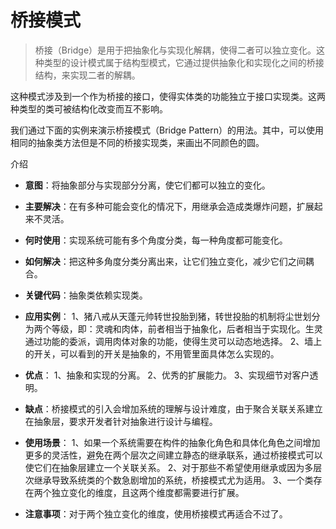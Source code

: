 # 桥接模式

>桥接（Bridge）是用于把抽象化与实现化解耦，使得二者可以独立变化。这种类型的设计模式属于结构型模式，它通过提供抽象化和实现化之间的桥接结构，来实现二者的解耦。

这种模式涉及到一个作为桥接的接口，使得实体类的功能独立于接口实现类。这两种类型的类可被结构化改变而互不影响。

我们通过下面的实例来演示桥接模式（Bridge Pattern）的用法。其中，可以使用相同的抽象类方法但是不同的桥接实现类，来画出不同颜色的圆。

介绍

* **意图**：将抽象部分与实现部分分离，使它们都可以独立的变化。

* **主要解决**：在有多种可能会变化的情况下，用继承会造成类爆炸问题，扩展起来不灵活。

* **何时使用**：实现系统可能有多个角度分类，每一种角度都可能变化。

* **如何解决**：把这种多角度分类分离出来，让它们独立变化，减少它们之间耦合。

* **关键代码**：抽象类依赖实现类。

* **应用实例**： 1、猪八戒从天蓬元帅转世投胎到猪，转世投胎的机制将尘世划分为两个等级，即：灵魂和肉体，前者相当于抽象化，后者相当于实现化。生灵通过功能的委派，调用肉体对象的功能，使得生灵可以动态地选择。 2、墙上的开关，可以看到的开关是抽象的，不用管里面具体怎么实现的。

* **优点**： 1、抽象和实现的分离。 2、优秀的扩展能力。 3、实现细节对客户透明。

* **缺点**：桥接模式的引入会增加系统的理解与设计难度，由于聚合关联关系建立在抽象层，要求开发者针对抽象进行设计与编程。

* **使用场景**： 1、如果一个系统需要在构件的抽象化角色和具体化角色之间增加更多的灵活性，避免在两个层次之间建立静态的继承联系，通过桥接模式可以使它们在抽象层建立一个关联关系。 2、对于那些不希望使用继承或因为多层次继承导致系统类的个数急剧增加的系统，桥接模式尤为适用。 3、一个类存在两个独立变化的维度，且这两个维度都需要进行扩展。

* **注意事项**：对于两个独立变化的维度，使用桥接模式再适合不过了。
